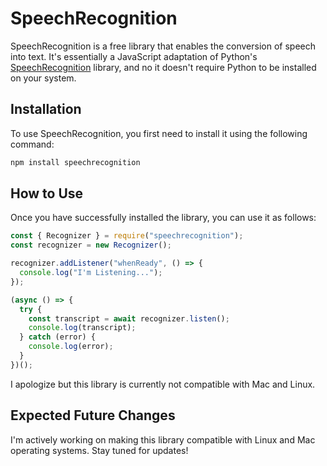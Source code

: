 # SpeechRecognition

SpeechRecognition is a free library that enables the conversion of speech into text. It's essentially a JavaScript adaptation of Python's [SpeechRecognition](https://pypi.org/project/SpeechRecognition/) library, and no it doesn't require Python to be installed on your system.

## Installation

To use SpeechRecognition, you first need to install it using the following command:

```bash
npm install speechrecognition
```

## How to Use

Once you have successfully installed the library, you can use it as follows:

```javascript
const { Recognizer } = require("speechrecognition");
const recognizer = new Recognizer();

recognizer.addListener("whenReady", () => {
  console.log("I'm Listening...");
});

(async () => {
  try {
    const transcript = await recognizer.listen();
    console.log(transcript);
  } catch (error) {
    console.log(error);
  }
})();
```

I apologize but this library is currently not compatible with Mac and Linux.

## Expected Future Changes

I'm actively working on making this library compatible with Linux and Mac operating systems. Stay tuned for updates!